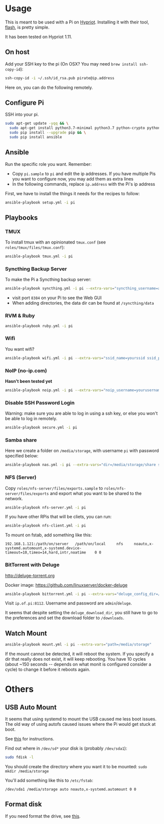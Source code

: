# Usage

This is meant to be used with a Pi on [Hypriot](http://hypriot.com). Installing it with their tool, [flash](https://github.com/hypriot/flash), is pretty simple.

It has been tested on Hypriot 1.11.

## On host

Add your SSH key to the pi (On OSX? You may need `brew install ssh-copy-id`):

```sh
ssh-copy-id -i ~/.ssh/id_rsa.pub pirate@ip.address
```

Here on, you can do the following remotely.

## Configure Pi

SSH into your pi.

```sh
sudo apt-get update -yqq && \
  sudo apt-get install python3.7-minimal python3.7 python-crypto python-markupsafe python-jinja2 python-paramiko python-pkg-resources python-setuptools python-pip python-yaml -y && \
  sudo pip install --upgrade pip && \
  sudo pip install ansible
```

## Ansible

Run the specific role you want. Remember:

- Copy `pi.sample` to `pi` and edit the ip addresses. If you have multiple Pis you want to configure now, you may add them as extra lines
- In the following commands, replace `ip.address` with the Pi's ip address

First, we have to install the things it needs for the recipes to follow:

```sh
ansible-playbook setup.yml -i pi
```

## Playbooks

### TMUX

To install tmux with an opinionated `tmux.conf` (see `roles/tmux/files/tmux.conf`):

```sh
ansible-playbook tmux.yml -i pi
```

### Syncthing Backup Server

To make the Pi a Syncthing backup server:

```sh
ansible-playbook syncthing.yml -i pi --extra-vars="syncthing_username=admin syncthing_password=123456 syncthing_data_dir=/media/syncthing/test"
```

- visit port `8384` on your Pi to see the Web GUI
- When adding directories, the data dir can be found at `/syncthing/data`

### RVM & Ruby

```sh
ansible-playbook ruby.yml -i pi
```

### Wifi

You want wifi?

```sh
ansible-playbook wifi.yml -i pi --extra-vars="ssid_name=yourssid ssid_password=yourssidpassword"
```

### NoIP (no-ip.com)

**Hasn't been tested yet**

```sh
ansible-playbook noip.yml -i pi --extra-vars="noip_username=yourusername noip_password=yournoippassword"
```

### Disable SSH Password Login

Warning: make sure you are able to log in using a ssh key, or else you won't be able to log in remotely.

```sh
ansible-playbook secure.yml -i pi
```

### Samba share

Here we create a folder on `/media/storage`, with username `pi` with password specified below:

```sh
ansible-playbook nas.yml -i pi --extra-vars="dir=/media/storage/share smbpassword=yoursmbpassword"
```

### NFS (Server)

Copy `roles/nfs-server/files/exports.sample` to `roles/nfs-server/files/exports` and export what you want to be shared to the network.

```sh
ansible-playbook nfs-server.yml -i pi
```

If you have other RPis that will be cliets, you can run:

```sh
ansible-playbook nfs-client.yml -i pi
```

To mount on fstab, add something like this:

```
192.168.1.121:/path/on/server   /path/on/local     nfs     noauto,x-systemd.automount,x-systemd.device-timeout=10,timeo=14,hard,intr,noatime    0 0
```

### BitTorrent with Deluge

http://deluge-torrent.org

Docker image: https://github.com/linuxserver/docker-deluge

```sh
ansible-playbook bittorrent.yml -i pi --extra-vars="deluge_config_dir=/media/storage/deluge/config deluge_download_dir=/media/storage/downloads/bittorrent deluge_timezone=Hong\ Kong"
```

Visit `ip.of.pi:8112`. Username and password are `admin`/`deluge`.

It seems that despite setting the `deluge_download_dir`, you still have to go to the preferences and set the download folder to `/downloads`.

## Watch Mount

```sh
ansible-playbook mount.yml -i pi --extra-vars="path=/media/storage"
```

If the mount cannot be detected, it will reboot the system. If you specify a dir that really does not exist, it will keep rebooting. You have 10 cycles (about ~150 seconds -- depends on what monit is configured consider a cycle) to change it before it reboots again.

# Others

## USB Auto Mount

It seems that using systemd to mount the USB caused me less boot issues. The old way of using autofs caused issues where the Pi would get stuck at boot.

See [this](http://serverfault.com/a/804212/63376) for instructions.

Find out where in `/dev/sd*` your disk is (probably `/dev/sda1`):

```sh
sudo fdisk -l
```

You should create the directory where you want it to be mounted: `sudo mkdir /media/storage`

You'll add something like this to `/etc/fstab`:

```
/dev/sda1 /media/storage auto noauto,x-systemd.automount 0 0
```

## Format disk

If you need format the drive, see [this](http://superuser.com/questions/643765/creating-ext4-partition-from-console).
